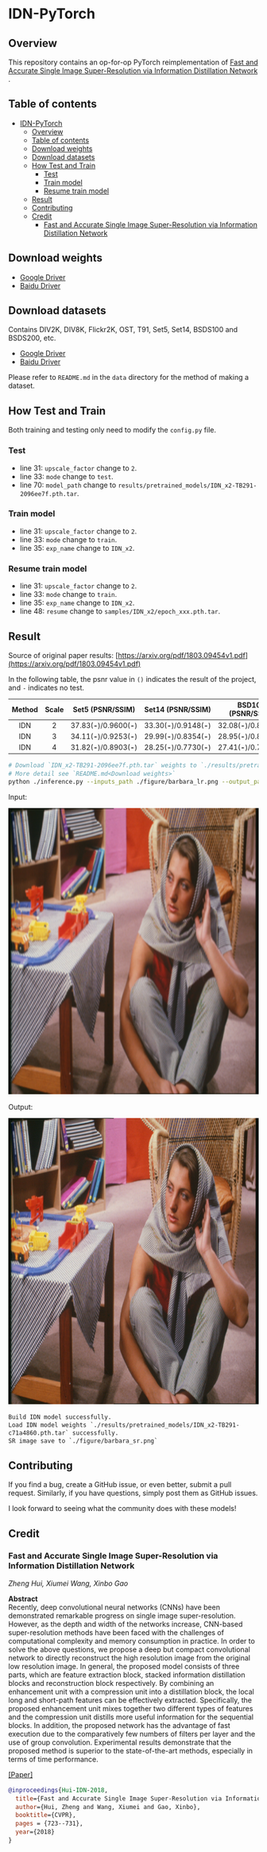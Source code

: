 # IDN-PyTorch

## Overview

This repository contains an op-for-op PyTorch reimplementation
of [Fast and Accurate Single Image Super-Resolution via Information Distillation Network](https://arxiv.org/abs/1803.09454v1)
.

## Table of contents

- [IDN-PyTorch](#idn-pytorch)
    - [Overview](#overview)
    - [Table of contents](#table-of-contents)
    - [Download weights](#download-weights)
    - [Download datasets](#download-datasets)
    - [How Test and Train](#how-test-and-train)
        - [Test](#test)
        - [Train model](#train-model)
        - [Resume train model](#resume-train-model)
    - [Result](#result)
    - [Contributing](#contributing)
    - [Credit](#credit)
        - [Fast and Accurate Single Image Super-Resolution via Information Distillation Network](#fast-and-accurate-single-image-super-resolution-via-information-distillation-network)

## Download weights

- [Google Driver](https://drive.google.com/drive/folders/17ju2HN7Y6pyPK2CC_AqnAfTOe9_3hCQ8?usp=sharing)
- [Baidu Driver](https://pan.baidu.com/s/1yNs4rqIb004-NKEdKBJtYg?pwd=llot)

## Download datasets

Contains DIV2K, DIV8K, Flickr2K, OST, T91, Set5, Set14, BSDS100 and BSDS200, etc.

- [Google Driver](https://drive.google.com/drive/folders/1A6lzGeQrFMxPqJehK9s37ce-tPDj20mD?usp=sharing)
- [Baidu Driver](https://pan.baidu.com/s/1o-8Ty_7q6DiS3ykLU09IVg?pwd=llot)

Please refer to `README.md` in the `data` directory for the method of making a dataset.

## How Test and Train

Both training and testing only need to modify the `config.py` file.

### Test

- line 31: `upscale_factor` change to `2`.
- line 33: `mode` change to `test`.
- line 70: `model_path` change to `results/pretrained_models/IDN_x2-TB291-2096ee7f.pth.tar`.

### Train model

- line 31: `upscale_factor` change to `2`.
- line 33: `mode` change to `train`.
- line 35: `exp_name` change to `IDN_x2`.

### Resume train model

- line 31: `upscale_factor` change to `2`.
- line 33: `mode` change to `train`.
- line 35: `exp_name` change to `IDN_x2`.
- line 48: `resume` change to `samples/IDN_x2/epoch_xxx.pth.tar`.

## Result

Source of original paper results: [https://arxiv.org/pdf/1803.09454v1.pdf](https://arxiv.org/pdf/1803.09454v1.pdf)

In the following table, the psnr value in `()` indicates the result of the project, and `-` indicates no test.

| Method  | Scale |      Set5 (PSNR/SSIM)      |     Set14 (PSNR/SSIM)      |     BSD100 (PSNR/SSIM)     |    Urban100 (PSNR/SSIM)    |
|:-------:|:-----:|:--------------------------:|:--------------------------:|:--------------------------:|:--------------------------:|
|   IDN   |   2   | 37.83(**-**)/0.9600(**-**) | 33.30(**-**)/0.9148(**-**) | 32.08(**-**)/0.8985(**-**) | 31.27(**-**)/0.9196(**-**) |
|   IDN   |   3   | 34.11(**-**)/0.9253(**-**) | 29.99(**-**)/0.8354(**-**) | 28.95(**-**)/0.8013(**-**) | 27.42(**-**)/0.8359(**-**) |
|   IDN   |   4   | 31.82(**-**)/0.8903(**-**) | 28.25(**-**)/0.7730(**-**) | 27.41(**-**)/0.7297(**-**) | 25.41(**-**)/0.7632(**-**) |

```bash
# Download `IDN_x2-TB291-2096ee7f.pth.tar` weights to `./results/pretrained_models`
# More detail see `README.md<Download weights>`
python ./inference.py --inputs_path ./figure/barbara_lr.png --output_path ./figure/barbara_sr.png --weights_path ./results/pretrained_models/IDN_x2-TB291-2096ee7f.pth.tar
```

Input:

<span align="center"><img width="720" height="576" src="figure/barbara_lr.png"/></span>

Output:

<span align="center"><img width="720" height="576" src="figure/barbara_sr.png"/></span>

```text
Build IDN model successfully.
Load IDN model weights `./results/pretrained_models/IDN_x2-TB291-c71a4860.pth.tar` successfully.
SR image save to `./figure/barbara_sr.png`
```

## Contributing

If you find a bug, create a GitHub issue, or even better, submit a pull request. Similarly, if you have questions,
simply post them as GitHub issues.

I look forward to seeing what the community does with these models!

## Credit

### Fast and Accurate Single Image Super-Resolution via Information Distillation Network

_Zheng Hui, Xiumei Wang, Xinbo Gao_ <br>

**Abstract** <br>
Recently, deep convolutional neural networks (CNNs) have been demonstrated remarkable progress on single 
image super-resolution. However, as the depth and width of the networks increase, CNN-based super-resolution 
methods have been faced with the challenges of computational complexity and memory consumption in practice. 
In order to solve the above questions, we propose a deep but compact convolutional network to directly reconstruct
the high resolution image from the original low resolution image. In general, the proposed model consists 
of three parts, which are feature extraction block, stacked information distillation blocks and reconstruction 
block respectively. By combining an enhancement unit with a compression unit into a distillation block, 
the local long and short-path features can be effectively extracted. Specifically, the proposed enhancement 
unit mixes together two different types of features and the compression unit distills more useful information 
for the sequential blocks. In addition, the proposed network has the advantage of fast execution due to the 
comparatively few numbers of filters per layer and the use of group convolution. Experimental results demonstrate 
that the proposed method is superior to the state-of-the-art methods, especially in terms of time performance.

[[Paper]](https://arxiv.org/pdf/1803.09454v1.pdf)

```bibtex
@inproceedings{Hui-IDN-2018,
  title={Fast and Accurate Single Image Super-Resolution via Information Distillation Network},
  author={Hui, Zheng and Wang, Xiumei and Gao, Xinbo},
  booktitle={CVPR},
  pages = {723--731},
  year={2018}
}
```
